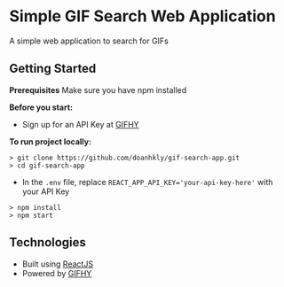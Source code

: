 
# Simple GIF Search Web Application
A simple web application to search for GIFs

## Getting Started
**Prerequisites**
Make sure you have npm installed


**Before you start:**
* Sign up for an API Key at [GIFHY](https://developers.giphy.com/)

**To run project locally:**
```
> git clone https://github.com/doanhkly/gif-search-app.git
> cd gif-search-app
```
* In the `.env` file, replace `REACT_APP_API_KEY='your-api-key-here'` with your API Key

```
> npm install
> npm start
```

## Technologies
* Built using [ReactJS](https://www.gatsbyjs.org/)
* Powered by [GIFHY](https://giphy.com/)